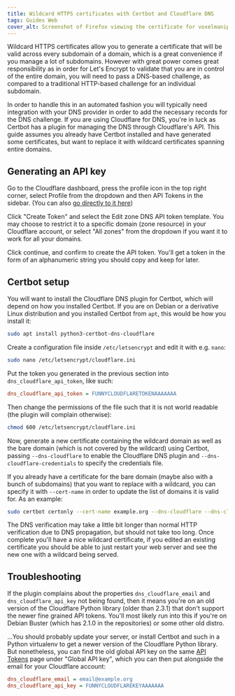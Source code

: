 ```yaml
---
title: Wildcard HTTPS certificates with Certbot and Cloudflare DNS
tags: Guides Web
cover_alt: Screenshot of Firefox viewing the certificate for voxelmanip.se, which includes the wildcard *.voxelmanip.se domain. The Let's Encrypt and Cloudflare logos are shown to the right.
---
```


Wildcard HTTPS certificates allow you to generate a certificate that will be valid across every subdomain of a domain, which is a great convenience if you manage a lot of subdomains. However with great power comes great responsibility as in order for Let's Encrypt to validate that you are in control of the entire domain, you will need to pass a DNS-based challenge, as compared to a traditional HTTP-based challenge for an individual subdomain.

In order to handle this in an automated fashion you will typically need integration with your DNS provider in order to add the necessary records for the DNS challenge. If you are using Cloudflare for DNS, you're in luck as Certbot has a plugin for managing the DNS through Cloudflare's API. This guide assumes you already have Certbot installed and have generated some certificates, but want to replace it with wildcard certificates spanning entire domains.

<!--more-->

## Generating an API key
Go to the Cloudflare dashboard, press the profile icon in the top right corner, select Profile from the dropdown and then API Tokens in the sidebar. (You can also [go directly to it here](https://dash.cloudflare.com/profile/api-tokens))

Click "Create Token" and select the Edit zone DNS API token template. You may choose to restrict it to a specific domain (zone resource) in your Cloudflare account, or select "All zones" from the dropdown if you want it to work for all your domains.

Click continue, and confirm to create the API token. You'll get a token in the form of an alphanumeric string you should copy and keep for later.

## Certbot setup
You will want to install the Cloudflare DNS plugin for Certbot, which will depend on how you installed Certbot. If you are on Debian or a derivative Linux distribution and you installed Certbot from `apt`, this would be how you install it:

```bash
sudo apt install python3-certbot-dns-cloudflare
```

Create a configuration file inside `/etc/letsencrypt` and edit it with e.g. `nano`:

```bash
sudo nano /etc/letsencrypt/cloudflare.ini
```

Put the token you generated in the previous section into `dns_cloudflare_api_token`, like such:

```ini
dns_cloudflare_api_token = FUNNYCLOUDFLARETOKENAAAAAAA
```

Then change the permissions of the file such that it is not world readable (the plugin will complain otherwise):

```bash
chmod 600 /etc/letsencrypt/cloudflare.ini
```

Now, generate a new certificate containing the wildcard domain as well as the bare domain (which is not covered by the wildcard) using Certbot, passing `--dns-cloudflare` to enable the Cloudflare DNS plugin and `--dns-cloudflare-credentials` to specify the credentials file.

If you already have a certificate for the bare domain (maybe also with a bunch of subdomains) that you want to replace with a wildcard, you can specify it with `--cert-name` in order to update the list of domains it is valid for. As an example:

```bash
sudo certbot certonly --cert-name example.org --dns-cloudflare --dns-cloudflare-credentials /etc/letsencrypt/cloudflare.ini -d '*.example.org' -d 'example.org'
```

The DNS verification may take a little bit longer than normal HTTP verification due to DNS propagation, but should not take too long. Once complete you'll have a nice wildcard certificate, if you edited an existing certificate you should be able to just restart your web server and see the new one with a wildcard being served.

## Troubleshooting
If the plugin complains about the properties `dns_cloudflare_email` and `dns_cloudflare_api_key` not being found, then it means you're on an old version of the Cloudflare Python library (older than 2.3.1) that don't support the newer fine grained API tokens. You'll most likely run into this if you're on Debian Buster (which has 2.1.0 in the repositories) or some other old distro.

...You should probably update your server, or install Certbot and such in a Python virtualenv to get a newer version of the Cloudflare Python library. But nonetheless, you can find the old global API key on the same [API Tokens](https://dash.cloudflare.com/profile/api-tokens) page under "Global API key", which you can then put alongside the email for your Cloudflare account:

```ini
dns_cloudflare_email = email@example.org
dns_cloudflare_api_key = FUNNYCLOUDFLAREKEYAAAAAAA
```
